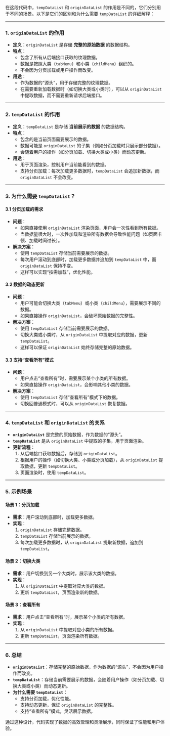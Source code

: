 在这段代码中，`tempDataList` 和 `originDataList` 的作用是不同的，它们分别用于不同的场景。以下是它们的区别和为什么需要 `tempDataList` 的详细解释：

---

### **1. `originDataList` 的作用**
- **定义**：`originDataList` 是存储 **完整的原始数据** 的数据结构。
- **特点**：
  - 包含了所有从后端接口获取的纹理数据。
  - 数据是按照大类（`tabMenu`）和小类（`childMenu`）组织的。
  - 不会因为分页加载或用户操作而改变。
- **用途**：
  - 作为数据的“源头”，用于存储完整的纹理数据。
  - 在需要重新加载数据时（如切换大类或小类时），可以从 `originDataList` 中提取数据，而不需要重新请求后端接口。

---

### **2. `tempDataList` 的作用**
- **定义**：`tempDataList` 是存储 **当前展示的数据** 的数据结构。
- **特点**：
  - 包含的是当前页面需要展示的数据。
  - 数据可能是 `originDataList` 的子集（例如分页加载时只展示部分数据）。
  - 会随着用户的操作（如分页加载、切换大类或小类）而动态更新。
- **用途**：
  - 用于页面渲染，控制用户当前能看到的数据。
  - 支持分页加载：每次加载更多数据时，`tempDataList` 会追加新数据，而 `originDataList` 不会改变。

---

### **3. 为什么需要 `tempDataList`？**

#### **3.1 分页加载的需求**
- **问题**：
  - 如果直接使用 `originDataList` 渲染页面，用户会一次性看到所有数据。
  - 当数据量很大时，一次性加载和渲染所有数据会导致性能问题（如页面卡顿、加载时间过长）。
- **解决方案**：
  - 使用 `tempDataList` 存储当前需要展示的数据。
  - 每次用户滚动到底部时，加载更多数据并追加到 `tempDataList` 中，而 `originDataList` 保持不变。
  - 这样可以实现“按需加载”，优化性能。

#### **3.2 数据的动态更新**
- **问题**：
  - 用户可能会切换大类（`tabMenu`）或小类（`childMenu`），需要展示不同的数据。
  - 如果直接操作 `originDataList`，会破坏原始数据的完整性。
- **解决方案**：
  - 使用 `tempDataList` 存储当前需要展示的数据。
  - 切换大类或小类时，从 `originDataList` 中提取对应的数据，更新 `tempDataList`。
  - 这样可以保证 `originDataList` 始终存储完整的原始数据。

#### **3.3 支持“查看所有”模式**
- **问题**：
  - 用户点击“查看所有”时，需要展示某个小类的所有数据。
  - 如果直接操作 `originDataList`，会影响其他小类的数据。
- **解决方案**：
  - 使用 `tempDataList` 存储“查看所有”模式下的数据。
  - 切换回普通模式时，可以从 `originDataList` 恢复数据。

---

### **4. `tempDataList` 和 `originDataList` 的关系**
- **`originDataList`** 是完整的原始数据，作为数据的“源头”。
- **`tempDataList`** 是从 `originDataList` 中提取的子集，用于页面渲染。
- **更新流程**：
  1. 从后端接口获取数据后，存储到 `originDataList`。
  2. 根据用户的操作（如切换大类、小类或分页加载），从 `originDataList` 提取数据，更新 `tempDataList`。
  3. 页面渲染时，使用 `tempDataList`。

---

### **5. 示例场景**

#### **场景 1：分页加载**
- **需求**：用户滚动到底部时，加载更多数据。
- **实现**：
  1. `originDataList` 存储完整数据。
  2. `tempDataList` 存储当前展示的数据。
  3. 每次加载更多数据时，从 `originDataList` 提取新数据，追加到 `tempDataList`。

#### **场景 2：切换大类**
- **需求**：用户切换到另一个大类时，展示该大类的数据。
- **实现**：
  1. 从 `originDataList` 中提取对应大类的数据。
  2. 更新 `tempDataList`，页面渲染新的数据。

#### **场景 3：查看所有**
- **需求**：用户点击“查看所有”时，展示某个小类的所有数据。
- **实现**：
  1. 从 `originDataList` 中提取对应小类的所有数据。
  2. 更新 `tempDataList`，页面渲染所有数据。

---

### **6. 总结**
- **`originDataList`**：存储完整的原始数据，作为数据的“源头”，不会因为用户操作而改变。
- **`tempDataList`**：存储当前需要展示的数据，会随着用户操作（如分页加载、切换大类或小类）而动态更新。
- **为什么需要 `tempDataList`**：
  - 支持分页加载，优化性能。
  - 支持动态更新，保证 `originDataList` 的完整性。
  - 支持“查看所有”模式，灵活展示数据。

通过这种设计，代码实现了数据的高效管理和灵活展示，同时保证了性能和用户体验。

